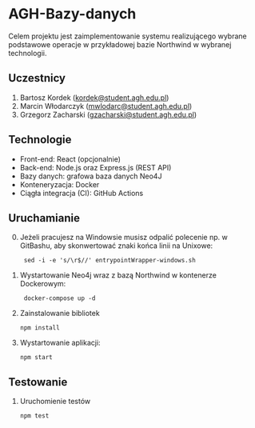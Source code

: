 # AGH-Bazy-danych
Celem projektu jest zaimplementowanie systemu realizującego wybrane podstawowe operacje w przykładowej bazie Northwind w wybranej technologii.

## Uczestnicy
1. Bartosz Kordek (kordek@student.agh.edu.pl)
2. Marcin Włodarczyk (mwlodarc@student.agh.edu.pl)
3. Grzegorz Zacharski (gzacharski@student.agh.edu.pl)

## Technologie
* Front-end: React (opcjonalnie)
* Back-end: Node.js oraz Express.js (REST API)
* Bazy danych: grafowa baza danych Neo4J
* Konteneryzacja: Docker
* Ciągła integracja (CI): GitHub Actions

## Uruchamianie
0. Jeżeli pracujesz na Windowsie musisz odpalić polecenie np. w GitBashu, aby skonwertować znaki końca linii na Unixowe:
   ```shell script
    sed -i -e 's/\r$//' entrypointWrapper-windows.sh
    ```
1. Wystartowanie Neo4j wraz z bazą Northwind w kontenerze Dockerowym:
   ```shell script
    docker-compose up -d
    ```
1. Zainstalowanie bibliotek
    ```shell script
    npm install
    ```
1. Wystartowanie aplikacji:
    ```shell script
    npm start
    ```
   
## Testowanie

1. Uruchomienie testów
    ```shell script
    npm test
    ```
